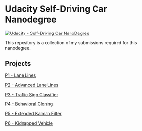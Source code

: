# **Udacity Self-Driving Car Nanodegree** 
[![Udacity - Self-Driving Car NanoDegree](https://s3.amazonaws.com/udacity-sdc/github/shield-carnd.svg)](http://www.udacity.com/drive)

This repository is a collection of my submissions required for this nanodegree.

## Projects
[P1 - Lane Lines](P1-Lane-Lines)

[P2 - Advanced Lane Lines](P2-Advanced-Lane-Lines)

[P3 - Traffic Sign Classifier](P3-Traffic-Sign-Classifier)

[P4 - Behavioral Cloning](P4-Behavioral-Cloning)

[P5 - Extended Kalman Filter](P5-Extended-Kalman-Filter)

[P6 - Kidnapped Vehicle](P6-Kidnapped-Vehicle)
